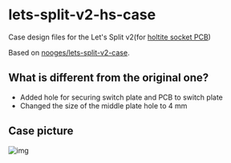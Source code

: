# lets-split-v2-hs-case

Case design files for the Let's Split v2(for [holtite socket PCB](https://github.com/haru-ake/lets-split-pcb-hs-cherry))

Based on [nooges/lets-split-v2-case](https://github.com/nooges/lets-split-v2-case).


## What is different from the original one?

- Added hole for securing switch plate and PCB to switch plate
- Changed the size of the middle plate hole to 4 mm


## Case picture

![img](image.png)
